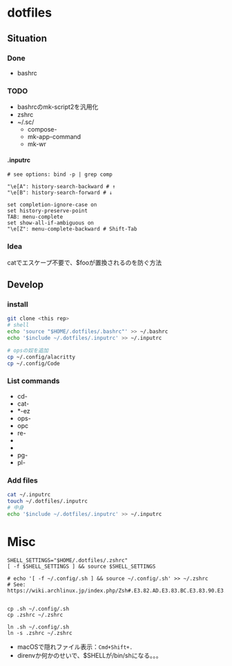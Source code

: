 # dotfiles

## Situation
### Done

- bashrc

### TODO

- bashrcのmk-script2を汎用化
- zshrc
- ~/.sc/
  - compose-
  - mk-app-command
  - mk-wr

#### .inputrc
```
# see options: bind -p | grep comp

"\e[A": history-search-backward # ↑
"\e[B": history-search-forward # ↓

set completion-ignore-case on
set history-preserve-point
TAB: menu-complete
set show-all-if-ambiguous on
"\e[Z": menu-complete-backward # Shift-Tab
```

### Idea
catでエスケープ不要で、$fooが置換されるのを防ぐ方法

## Develop

### install

```bash
git clone <this rep>
# shell
echo 'source "$HOME/.dotfiles/.bashrc"' >> ~/.bashrc
echo '$include ~/.dotfiles/.inputrc' >> ~/.inputrc

# opsの奴を追加
cp ~/.config/alacritty
cp ~/.config/Code
```

### List commands

- cd-
- cat-
- *-ez
- ops-
- opc
- re-
- <git something>
- <languages>
- pg-
- pl-


### Add files

```bash
cat ~/.inputrc
touch ~/.dotfiles/.inputrc
# 中身
echo '$include ~/.dotfiles/.inputrc' >> ~/.inputrc
```


# Misc

```
SHELL_SETTINGS="$HOME/.dotfiles/.zshrc"
[ -f $SHELL_SETTINGS ] && source $SHELL_SETTINGS

# echo '[ -f ~/.config/.sh ] && source ~/.config/.sh' >> ~/.zshrc
# See: https://wiki.archlinux.jp/index.php/Zsh#.E3.82.AD.E3.83.BC.E3.83.90.E3.82.A4.E3.83.B3.E3.83.89


cp .sh ~/.config/.sh
cp .zshrc ~/.zshrc

ln .sh ~/.config/.sh
ln -s .zshrc ~/.zshrc
```

- macOSで隠れファイル表示：`Cmd+Shift+.`
- direnvか何かのせいで、$SHELLが/bin/shになる。。。
